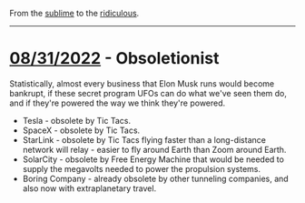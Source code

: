 From the [sublime](https://www.youtube.com/watch?v=CNUTlKqSO-I) to the [ridiculous](https://www.youtube.com/watch?v=zy9FkAXMBfk).

--------------------------------------------------------------------

# [08/31/2022](#08312022) -  Obsoletionist

Statistically, almost every business that Elon Musk runs would become bankrupt, if these secret program UFOs can do what we've seen them do, and if they're powered the way we think they're powered.

- Tesla - obsolete by Tic Tacs.
- SpaceX - obsolete by Tic Tacs.
- StarLink - obsolete by Tic Tacs flying faster than a long-distance network will relay - easier to fly around Earth than Zoom around Earth.
- SolarCity - obsolete by Free Energy Machine that would be needed to supply the megavolts needed to power the propulsion systems.
- Boring Company - already obsolete by other tunneling companies, and also now with extraplanetary travel.
